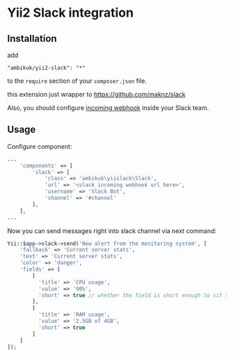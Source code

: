 # Yii2 Slack integration

## Installation

add

```
"ambikuk/yii2-slack": "*"
```

to the ```require``` section of your `composer.json` file.

this extension just wrapper to https://github.com/maknz/slack

Also, you should configure [incoming webhook](https://api.slack.com/incoming-webhooks) inside your Slack team.

## Usage

Configure component:

```php
...
    'components' => [
        'slack' => [
            'class' => 'ambikuk\yiislack\Slack',
            'url' => '<slack incoming webhook url here>',
            'username' => 'Slack Bot',
            'channel' => '#channel'
        ],
    ],
...
```

Now you can send messages right into slack channel via next command:

```php
Yii::$app->slack->send('New alert from the monitoring system', [
    'fallback' => 'Current server stats',
    'text' => 'Current server stats',
    'color' => 'danger',
    'fields' => [
        [
          'title' => 'CPU usage',
          'value' => '90%',
          'short' => true // whether the field is short enough to sit side-by-side other fields, defaults to false
        ],
        [
          'title' => 'RAM usage',
          'value' => '2.5GB of 4GB',
          'short' => true
        ]
    ]
]);
```
